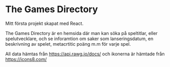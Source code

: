 # The Games Directory

Mitt första projekt skapat med React.

The Games Directory är en hemsida där man kan söka på speltitlar, eller spelutvecklare, och se inforamtion om saker som lanseringsdatum, en beskrivning av spelet, metacrtitic poäng m.m för varje spel.

All data hämtas från https://api.rawg.io/docs/ och ikonerna är hämtade från https://icons8.com/

[Länk till hemsidan]: https://alrydb.github.io/TheGamesDirectory/
